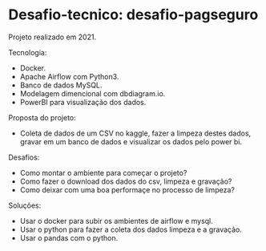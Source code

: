 # Desafio-tecnico: desafio-pagseguro
Projeto realizado em 2021.

Tecnologia: 
- Docker.
- Apache Airflow com Python3.
- Banco de dados MySQL.
- Modelagem dimencional com dbdiagram.io.
- PowerBI para visualização dos dados.

Proposta do projeto: 
- Coleta de dados de um CSV no kaggle, fazer a limpeza destes dados, gravar em um banco de dados e visualizar os dados pelo power bi.

Desafios:
- Como montar o ambiente para começar o projeto?
- Como fazer o download dos dados do csv, limpeza e gravação?
- Como deixar com uma boa performaçe no processo de limpeza? 

Soluções:
- Usar o docker para subir os ambientes de airflow e mysql.
- Usar o python para fazer a coleta dos dados limpeza e a gravação.
- Usar o pandas com o python.
